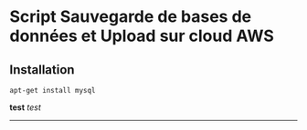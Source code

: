 # Script Sauvegarde de bases de données et Upload sur cloud AWS

## Installation

```
apt-get install mysql
```

__test__
*test*

___
